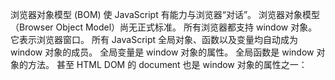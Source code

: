 浏览器对象模型 (BOM) 使 JavaScript 有能力与浏览器“对话”。
浏览器对象模型（Browser Object Model）尚无正式标准。
所有浏览器都支持 window 对象。它表示浏览器窗口。
所有 JavaScript 全局对象、函数以及变量均自动成为 window 对象的成员。
全局变量是 window 对象的属性。
全局函数是 window 对象的方法。
甚至 HTML DOM 的 document 也是 window 对象的属性之一：
